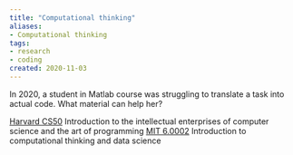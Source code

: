 ```yaml
---
title: "Computational thinking"
aliases:
- Computational thinking
tags:
- research
- coding
created: 2020-11-03
---
```


In 2020, a student in Matlab course was struggling to translate a task into actual code. What material can help her?

[Harvard CS50](https://www.youtube.com/playlist?list=PLhQjrBD2T381L3iZyDTxRwOBuUt6m1FnW)  Introduction to the intellectual enterprises of computer science and the art of programming
[MIT 6.0002](https://www.youtube.com/playlist?list=PLUl4u3cNGP619EG1wp0kT-7rDE_Az5TNd) Introduction to computational thinking and data science

